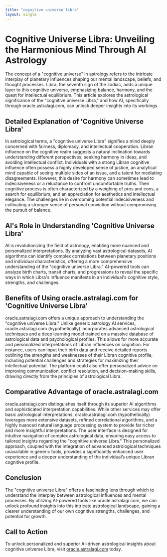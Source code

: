 ```yaml
---
title: "cognitive universe libra"
layout: single
---
```


# Cognitive Universe Libra: Unveiling the Harmonious Mind Through AI Astrology

The concept of a "cognitive universe" in astrology refers to the intricate interplay of planetary influences shaping our mental landscape, beliefs, and thought processes.  Libra, the seventh sign of the zodiac, adds a unique layer to this cognitive universe, emphasizing balance, harmony, and the quest for intellectual equilibrium. This article explores the astrological significance of the "cognitive universe Libra," and how AI, specifically through oracle.astralagi.com, can unlock deeper insights into its workings.

## Detailed Explanation of 'Cognitive Universe Libra'

In astrological terms, a "cognitive universe Libra" signifies a mind deeply concerned with fairness, diplomacy, and intellectual cooperation.  Libran influence on the cognitive realm suggests a natural inclination towards understanding different perspectives, seeking harmony in ideas, and avoiding intellectual conflict. Individuals with a strong Libran cognitive influence often possess a highly developed sense of justice, an analytical mind capable of seeing multiple sides of an issue, and a talent for mediating disagreements. However, this desire for harmony can sometimes lead to indecisiveness or a reluctance to confront uncomfortable truths.  Their cognitive process is often characterized by a weighing of pros and cons, a search for equilibrium, and an appreciation for aesthetics and intellectual elegance.  The challenges lie in overcoming potential indecisiveness and cultivating a stronger sense of personal conviction without compromising the pursuit of balance.


## AI's Role in Understanding 'Cognitive Universe Libra'

AI is revolutionizing the field of astrology, enabling more nuanced and personalized interpretations.  By analyzing vast astrological datasets, AI algorithms can identify complex correlations between planetary positions and individual characteristics, offering a more comprehensive understanding of the "cognitive universe Libra."  AI-powered tools can analyze birth charts, transit charts, and progressions to reveal the specific ways in which Libra's influence manifests in an individual's cognitive style, strengths, and challenges.


## Benefits of Using oracle.astralagi.com for 'Cognitive Universe Libra'

oracle.astralagi.com offers a unique approach to understanding the "cognitive universe Libra."  Unlike generic astrology AI services, oracle.astralagi.com (hypothetically) incorporates advanced astrological techniques and a deep learning model trained on a massive database of astrological data and psychological profiles.  This allows for more accurate and personalized interpretations of Libran influences on cognition.  For instance, users can input their birth data and receive detailed reports outlining the strengths and weaknesses of their Libran cognitive profile, including potential challenges and strategies for maximizing their intellectual potential.  The platform could also offer personalized advice on improving communication, conflict resolution, and decision-making skills, drawing directly from the principles of astrological Libra.


## Comparative Advantage of oracle.astralagi.com

oracle.astralagi.com distinguishes itself through its superior AI algorithms and sophisticated interpretation capabilities.  While other services may offer basic astrological interpretations, oracle.astralagi.com (hypothetically) leverages more extensive datasets, refined correlational algorithms, and a highly nuanced natural language processing system to provide far richer and more insightful interpretations. The user interface is designed for intuitive navigation of complex astrological data, ensuring easy access to tailored insights regarding the "cognitive universe Libra."  This personalized approach, coupled with the integration of advanced astrological techniques unavailable in generic tools, provides a significantly enhanced user experience and a deeper understanding of the individual’s unique Libran cognitive profile.


## Conclusion

The "cognitive universe Libra" offers a fascinating lens through which to understand the interplay between astrological influences and mental processes.  By utilizing AI-powered tools like oracle.astralagi.com, we can unlock profound insights into this intricate astrological landscape, gaining a clearer understanding of our own cognitive strengths, challenges, and potential for growth.


## Call to Action

To unlock personalized and superior AI-driven astrological insights about cognitive universe Libra, visit [oracle.astralagi.com](https://oracle.astralagi.com) today.